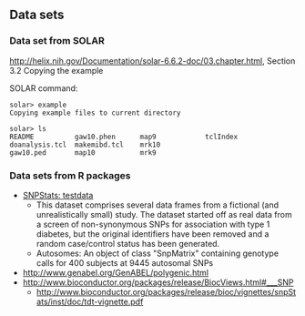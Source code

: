 ## Data sets

### Data set from SOLAR

http://helix.nih.gov/Documentation/solar-6.6.2-doc/03.chapter.html, Section 3.2 Copying the example

SOLAR command:

```
solar> example
Copying example files to current directory

solar> ls
README          gaw10.phen      map9            tclIndex
doanalysis.tcl  makemibd.tcl    mrk10           
gaw10.ped       map10           mrk9
```

### Data sets from R packages

* [SNPStats: testdata](http://www.bioconductor.org/packages/release/bioc/html/snpStats.html)
  * This dataset comprises several data frames from a fictional (and unrealistically small) study. The
dataset started off as real data from a screen of non-synonymous SNPs for association with type 1
diabetes, but the original identifiers have been removed and a random case/control status has been
generated.
  * Autosomes: An object of class "SnpMatrix" containing genotype calls for 400 subjects at
9445 autosomal SNPs
* http://www.genabel.org/GenABEL/polygenic.html
* http://www.bioconductor.org/packages/release/BiocViews.html#___SNP
  * http://www.bioconductor.org/packages/release/bioc/vignettes/snpStats/inst/doc/tdt-vignette.pdf
